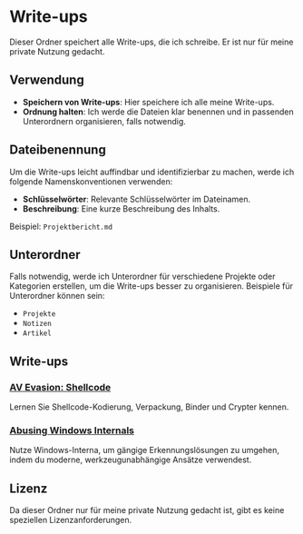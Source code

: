 # Write-ups

Dieser Ordner speichert alle Write-ups, die ich schreibe. Er ist nur für meine private Nutzung gedacht.

## Verwendung

- **Speichern von Write-ups**: Hier speichere ich alle meine Write-ups.
- **Ordnung halten**: Ich werde die Dateien klar benennen und in passenden Unterordnern organisieren, falls notwendig.

## Dateibenennung

Um die Write-ups leicht auffindbar und identifizierbar zu machen, werde ich folgende Namenskonventionen verwenden:

- **Schlüsselwörter**: Relevante Schlüsselwörter im Dateinamen.
- **Beschreibung**: Eine kurze Beschreibung des Inhalts.

Beispiel: `Projektbericht.md`

## Unterordner

Falls notwendig, werde ich Unterordner für verschiedene Projekte oder Kategorien erstellen, um die Write-ups besser zu organisieren. Beispiele für Unterordner können sein:

- `Projekte`
- `Notizen`
- `Artikel`

## Write-ups

### [AV Evasion: Shellcode](AV_Umgehen:_Shellcode.md)
Lernen Sie Shellcode-Kodierung, Verpackung, Binder und Crypter kennen.

### [Abusing Windows Internals](Abusing_Windows_Internals.md)
Nutze Windows-Interna, um gängige Erkennungslösungen zu umgehen, indem du moderne, werkzeugunabhängige Ansätze verwendest.

### []()

## Lizenz

Da dieser Ordner nur für meine private Nutzung gedacht ist, gibt es keine speziellen Lizenzanforderungen.
